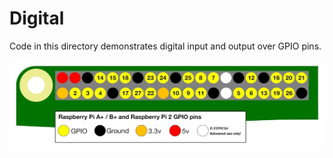 # Digital

Code in this directory demonstrates digital input and output over GPIO pins.

![image](img/GPIO_pi_pins.jpg)
